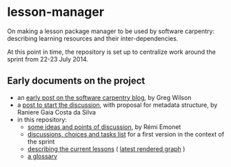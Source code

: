 lesson-manager
==============

On making a lesson package manager to be used by software carpentry: describing learning resources and their inter-dependencies.

At this point in time, the repository is set up to centralize work around the sprint from 22-23 July 2014.

## Early documents on the project

- an [early post on the software carpentry blog](http://software-carpentry.org/blog/2014/04/import-lesson.html), by Greg Wilson
- a [post to start the discussion](http://blog.rgaiacs.com/2014/07/02/import_lesson_is_possible.html), with proposal for metadata structure, by Raniere Gaia Costa da Silva
- in this repository:
  - [some ideas and points of discussion](01-scope-and-goals.md), by Rémi Emonet
  - [discussions, choices and tasks list](02-sprint-choices-and-tasks.md) for a first version in the context of the sprint
  - [describing the current lessons](03-split-lessons-with-dependencies.md) ( [latest rendered graph](03-graph.svg) )
  - [a glossary](04-glossary.md)


